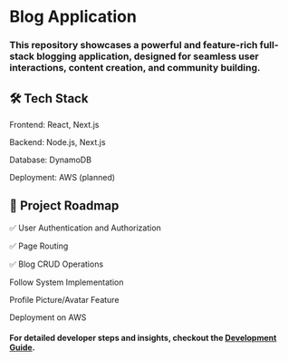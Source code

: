 # Blog Application
### This repository showcases a powerful and feature-rich full-stack blogging application, designed for seamless user interactions, content creation, and community building.

## 🛠️ Tech Stack
Frontend: React, Next.js

Backend: Node.js, Next.js

Database: DynamoDB

Deployment: AWS (planned)

## 📌 Project Roadmap
✅ User Authentication and Authorization

✅ Page Routing

✅ Blog CRUD Operations

 Follow System Implementation

 Profile Picture/Avatar Feature

 Deployment on AWS

 #### For detailed developer steps and insights, checkout the [Development Guide](DEVELOPMENT.md).